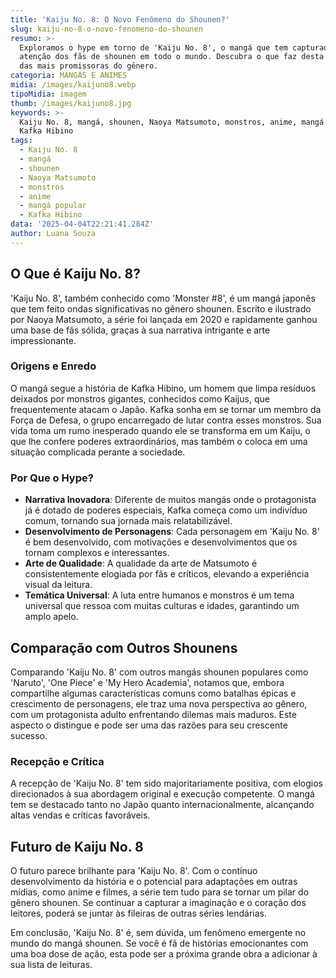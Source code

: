 ```yaml
---
title: 'Kaiju No. 8: O Novo Fenômeno do Shounen?'
slug: kaiju-no-8-o-novo-fenomeno-do-shounen
resumo: >-
  Exploramos o hype em torno de 'Kaiju No. 8', o mangá que tem capturado a
  atenção dos fãs de shounen em todo o mundo. Descubra o que faz desta série uma
  das mais promissoras do gênero.
categoria: MANGÁS E ANIMES
midia: /images/kaijuno8.webp
tipoMidia: imagem
thumb: /images/kaijuno8.jpg
keywords: >-
  Kaiju No. 8, mangá, shounen, Naoya Matsumoto, monstros, anime, mangá popular,
  Kafka Hibino
tags:
  - Kaiju No. 8
  - mangá
  - shounen
  - Naoya Matsumoto
  - monstros
  - anime
  - mangá popular
  - Kafka Hibino
data: '2025-04-04T22:21:41.284Z'
author: Luana Souza
---
```


## O Que é Kaiju No. 8?

'Kaiju No. 8', também conhecido como 'Monster #8', é um mangá japonês que tem feito ondas significativas no gênero shounen. Escrito e ilustrado por Naoya Matsumoto, a série foi lançada em 2020 e rapidamente ganhou uma base de fãs sólida, graças à sua narrativa intrigante e arte impressionante.

### Origens e Enredo

O mangá segue a história de Kafka Hibino, um homem que limpa resíduos deixados por monstros gigantes, conhecidos como Kaijus, que frequentemente atacam o Japão. Kafka sonha em se tornar um membro da Força de Defesa, o grupo encarregado de lutar contra esses monstros. Sua vida toma um rumo inesperado quando ele se transforma em um Kaiju, o que lhe confere poderes extraordinários, mas também o coloca em uma situação complicada perante a sociedade.

### Por Que o Hype?

- **Narrativa Inovadora**: Diferente de muitos mangás onde o protagonista já é dotado de poderes especiais, Kafka começa como um indivíduo comum, tornando sua jornada mais relatabilizável.
- **Desenvolvimento de Personagens**: Cada personagem em 'Kaiju No. 8' é bem desenvolvido, com motivações e desenvolvimentos que os tornam complexos e interessantes.
- **Arte de Qualidade**: A qualidade da arte de Matsumoto é consistentemente elogiada por fãs e críticos, elevando a experiência visual da leitura.
- **Temática Universal**: A luta entre humanos e monstros é um tema universal que ressoa com muitas culturas e idades, garantindo um amplo apelo.

## Comparação com Outros Shounens

Comparando 'Kaiju No. 8' com outros mangás shounen populares como 'Naruto', 'One Piece' e 'My Hero Academia', notamos que, embora compartilhe algumas características comuns como batalhas épicas e crescimento de personagens, ele traz uma nova perspectiva ao gênero, com um protagonista adulto enfrentando dilemas mais maduros. Este aspecto o distingue e pode ser uma das razões para seu crescente sucesso.

### Recepção e Crítica

A recepção de 'Kaiju No. 8' tem sido majoritariamente positiva, com elogios direcionados à sua abordagem original e execução competente. O mangá tem se destacado tanto no Japão quanto internacionalmente, alcançando altas vendas e críticas favoráveis.

## Futuro de Kaiju No. 8

O futuro parece brilhante para 'Kaiju No. 8'. Com o contínuo desenvolvimento da história e o potencial para adaptações em outras mídias, como anime e filmes, a série tem tudo para se tornar um pilar do gênero shounen. Se continuar a capturar a imaginação e o coração dos leitores, poderá se juntar às fileiras de outras séries lendárias.

Em conclusão, 'Kaiju No. 8' é, sem dúvida, um fenômeno emergente no mundo do mangá shounen. Se você é fã de histórias emocionantes com uma boa dose de ação, esta pode ser a próxima grande obra a adicionar à sua lista de leituras.
